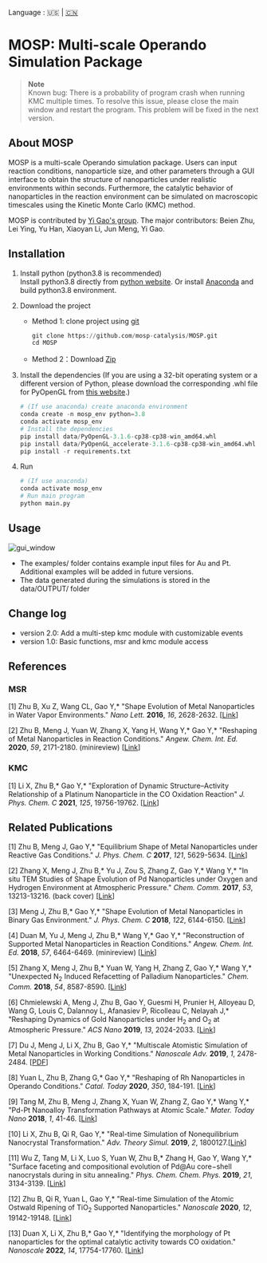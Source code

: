 Language : 🇺🇸 | [🇨🇳](./readme.zh-CN.md)

# MOSP: Multi-scale Operando Simulation Package

> **Note**  
> Known bug: There is a probability of program crash when running KMC multiple times. To resolve this issue, please close the main window and restart the program. This problem will be fixed in the next version.  

## About MOSP  

MOSP is a multi-scale Operando simulation package. Users can input reaction conditions, nanoparticle size, and other parameters through a GUI interface to obtain the structure of nanoparticles under realistic environments within seconds. Furthermore, the catalytic behavior of nanoparticles in the reaction environment can be simulated on macroscopic timescales using the Kinetic Monte Carlo (KMC) method.    

MOSP is contributed by [Yi Gao's group](https://www.x-mol.com/groups/gao_yi). The major contributors: Beien Zhu, Lei Ying, Yu Han, Xiaoyan Li, Jun Meng, Yi Gao. 

## Installation

1. Install python (python3.8 is recommended)  
  Install python3.8 directly from [python website](https://www.python.org/downloads/release/python-3816/). Or install [Anaconda](https://www.anaconda.com/download) and build python3.8 environment.

2. Download the project  
   - Method 1: clone project using [git](https://git-scm.com/downloads)  

        ```python
        git clone https://github.com/mosp-catalysis/MOSP.git  
        cd MOSP  
        ```  

   - Method 2：Download [Zip](https://github.com/mosp-catalysis/MOSP/archive/refs/heads/main.zip)
  
3. Install the dependencies (If you are using a 32-bit operating system or a different version of Python, please download the corresponding .whl file for PyOpenGL from [this website](https://www.lfd.uci.edu/~gohlke/pythonlibs/#pyopengl).)  
    ```python
    # (If use anaconda) create anaconda environment
    conda create -n mosp_env python=3.8
    conda activate mosp_env
    # Install the dependencies
    pip install data/PyOpenGL-3.1.6-cp38-cp38-win_amd64.whl  
    pip install data/PyOpenGL_accelerate-3.1.6-cp38-cp38-win_amd64.whl  
    pip install -r requirements.txt  
    ```
4. Run  
    ```python
    # (If use anaconda) 
    conda activate mosp_env
    # Run main program
    python main.py
    ```

## Usage  

![gui_window](docs/demo.gif "gui_window")  
- The examples/ folder contains example input files for Au and Pt. Additional examples will be added in future versions.
- The data generated during the simulations is stored in the data/OUTPUT/ folder

## Change log
- version 2.0: Add a multi-step kmc module with customizable events
- version 1.0: Basic functions, msr and kmc module access

## References  

### **MSR**

[1] Zhu B, Xu Z, Wang CL, Gao Y,* "Shape Evolution of Metal Nanoparticles in Water Vapor Environments." *Nano Lett.* **2016**, *16*, 2628-2632. [<a href="https://pubs.acs.org/doi/abs/10.1021/acs.nanolett.6b00254">Link</a>]

[2] Zhu B, Meng J, Yuan W, Zhang X, Yang H, Wang Y,* Gao Y,* "Reshaping of Metal Nanoparticles in Reaction Conditions." *Angew. Chem. Int. Ed.* **2020**, *59*, 2171-2180. (minireview) [<a href="https://onlinelibrary.wiley.com/doi/abs/10.1002/anie.201906799#:~:text=The%20shape%20of%20metal%20nanoparticles%20%28NPs%29%20is%20one,fully%20understanding%20catalytic%20mechanisms%20at%20the%20molecular%20level.">Link</a>]


### **KMC**  

[1] Li X, Zhu B,* Gao Y,* "Exploration of Dynamic Structure–Activity Relationship of a Platinum Nanoparticle in the CO Oxidation Reaction" *J. Phys. Chem. C* **2021**, *125*, 19756-19762. [<a href="https://pubs.acs.org/doi/10.1021/acs.jpcc.1c05339">Link</a>]

## Related Publications  

[1] Zhu B, Meng J, Gao Y,* "Equilibrium Shape of Metal Nanoparticles under Reactive Gas Conditions." *J. Phys. Chem. C* **2017**, *121*, 5629-5634. [<a href="https://pubs.acs.org/doi/10.1021/acs.jpcc.6b13021">Link</a>]

[2] Zhang X, Meng J, Zhu B,* Yu J, Zou S, Zhang Z, Gao Y,* Wang Y,* "In situ TEM Studies of Shape Evolution of Pd Nanoparticles under Oxygen and Hydrogen Environment at Atmospheric Pressure." *Chem. Comm.* **2017**, *53*, 13213-13216. (back cover) [<a href="https://pubs.rsc.org/en/content/articlelanding/2017/cc/c7cc07649e">Link</a>]

[3] Meng J, Zhu B,* Gao Y,* "Shape Evolution of Metal Nanoparticles in Binary Gas Environment." *J. Phys. Chem. C* **2018**, *122*, 6144-6150. [<a href="https://pubs.acs.org/doi/10.1021/acs.jpcc.8b00052">Link</a>]

[4] Duan M, Yu J, Meng J, Zhu B,* Wang Y,* Gao Y,* "Reconstruction of Supported Metal Nanoparticles in Reaction Conditions." *Angew. Chem. Int. Ed.* **2018**, *57*, 6464-6469. (minireview) [<a href="https://www.onlinelibrary.wiley.com/doi/abs/10.1002/anie.201800925">Link</a>]

[5] Zhang X, Meng J, Zhu B,* Yuan W, Yang H, Zhang Z, Gao Y,* Wang Y,* "Unexpected N<sub>2</sub> Induced Refacetting of Palladium Nanoparticles." *Chem. Comm.* **2018**, *54*, 8587-8590. [<a href="https://pubs.rsc.org/en/content/articlelanding/2018/cc/c8cc04574g">Link</a>]

[6] Chmielewski A, Meng J, Zhu B, Gao Y, Guesmi H, Prunier H, Alloyeau D, Wang G, Louis C, Dalannoy L, Afanasiev P, Ricolleau C, Nelayah J,* "Reshaping Dynamics of Gold Nanoparticles under H<sub>2</sub> and O<sub>2</sub> at Atmospheric Pressure." *ACS Nano* **2019**, *13*, 2024-2033. [<a href="https://pubs.acs.org/doi/abs/10.1021/acsnano.8b08530?src=recsys">Link</a>]

[7] Du J, Meng J, Li X, Zhu B, Gao Y,* "Multiscale Atomistic Simulation of Metal Nanoparticles in Working Conditions." *Nanoscale Adv.* **2019**, *1*, 2478-2484. [<a href="https://pubs.rsc.org/en/content/articlepdf/2019/na/c9na00196d?page=search#:~:text=Multiscale%20atomistic%20simulation%20of%20metal%20nanoparticles%20under%20working,conditions%20have%20been%20discovered%20in%20recent%20years%2C%20which">PDF</a>]

[8] Yuan L, Zhu B, Zhang G,* Gao Y,* "Reshaping of Rh Nanoparticles in Operando Conditions." *Catal. Today* **2020**, *350*, 184-191. [<a href="https://www.sciencedirect.com/science/article/abs/pii/S0920586119303141">Link</a>]

[9] Tang M, Zhu B, Meng J, Zhang X, Yuan W, Zhang Z, Gao Y,* Wang Y,* "Pd-Pt Nanoalloy Transformation Pathways at Atomic Scale." *Mater. Today Nano* **2018**, *1*, 41-46. [<a href="https://www.sciencedirect.com/science/article/pii/S2588842018300324">Link</a>]

[10] Li X, Zhu B, Qi R, Gao Y,* "Real-time Simulation of Nonequilibrium Nanocrystal Transformation." *Adv. Theory Simul.* **2019**, *2*, 1800127.[<a href="https://onlinelibrary.wiley.com/doi/abs/10.1002/adts.201800127">Link</a>]

[11] Wu Z, Tang M, Li X, Luo S, Yuan W, Zhu B,* Zhang H, Gao Y, Wang Y,* "Surface faceting and compositional evolution of Pd@Au core−shell nanocrystals during in situ annealing." *Phys. Chem. Chem. Phys.* **2019**, *21*, 3134-3139. [<a href="https://pubs.rsc.org/en/content/articlelanding/2019/cp/c8cp07576j">Link</a>]

[12] Zhu B, Qi R, Yuan L, Gao Y,* "Real-time Simulation of the Atomic Ostwald Ripening of TiO<sub>2</sub> Supported Nanoparticles." *Nanoscale* **2020**, *12*, 19142-19148. [<a href="https://pubs.rsc.org/en/content/articlelanding/2020/nr/d0nr04571c">Link</a>]

[13] Duan X, Li X, Zhu B,* Gao Y,* "Identifying the morphology of Pt nanoparticles for the optimal catalytic activity towards CO oxidation." *Nanoscale* **2022**, *14*, 17754-17760. [<a href="https://pubs.rsc.org/en/content/articlelanding/2022/NR/D2NR04929E">Link</a>]


